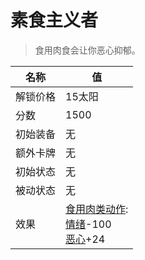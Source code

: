 # 素食主义者  
> 食用肉食会让你恶心抑郁。  
  
名称  |  值  
----  |  ----  
解锁价格  |  15太阳  
分数  |  1500  
初始装备  |  无  
额外卡牌  |  无  
初始状态  |  无  
被动状态  |  无  
效果  |  [食用肉类动作](CarnivorousAction.md): <br>[情绪](Morale.md)-100<br>[恶心](Nausea.md)+24  
